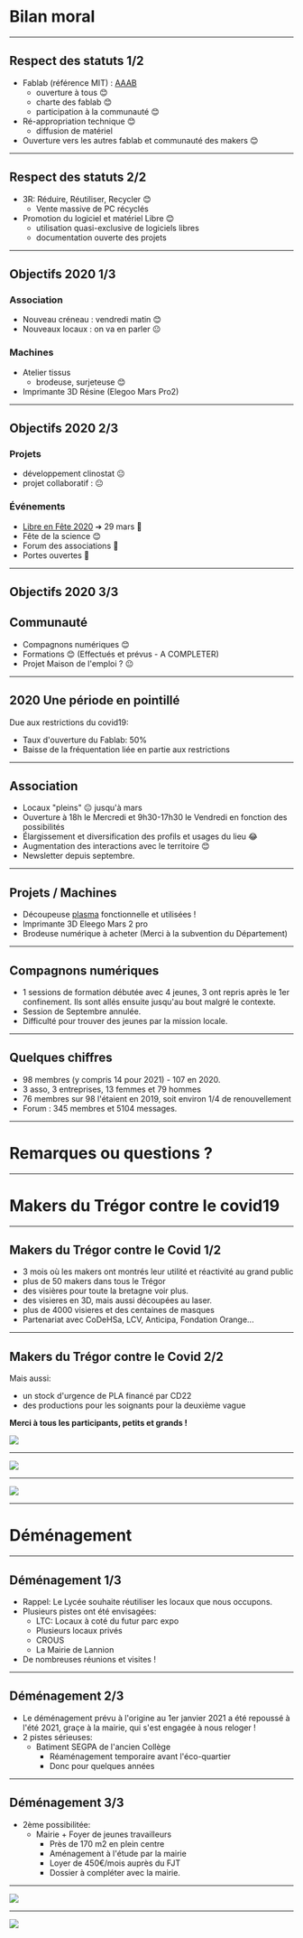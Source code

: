 # Bilan moral

____

## Respect des statuts 1/2

- Fablab (référence MIT) : [AAAB](http://wiki.fablab.is/wiki/Fab_Lab_conformity_rating)
  - ouverture à tous 😊
  - charte des fablab 😊
  - participation à la communauté 😊
- Ré-appropriation technique 😊
  - diffusion de matériel
- Ouverture vers les autres fablab et communauté des makers 😊

____

## Respect des statuts 2/2

- 3R: Réduire, Réutiliser, Recycler 😊
  - Vente massive de PC récyclés
- Promotion du logiciel et matériel Libre 😊
  - utilisation quasi-exclusive de logiciels libres
  - documentation ouverte des projets

____

## Objectifs 2020 1/3

### Association

- Nouveau créneau : vendredi matin 😊
- Nouveaux locaux : on va en parler 😐

### Machines

- Atelier tissus
  - brodeuse, surjeteuse 😊
- Imprimante 3D Résine (Elegoo Mars Pro2)

____

## Objectifs 2020 2/3

### Projets

- développement clinostat 😐
- projet collaboratif : 😐

### Événements

- [Libre en Fête 2020](http://libre-en-fete-tregor.fr/) ➔ 29 mars 🥺
- Fête de la science 😊
- Forum des associations 🥺
- Portes ouvertes 🥺

____

## Objectifs 2020 3/3

## Communauté

- Compagnons numériques 😊
- Formations 😊 (Effectués et prévus - A COMPLETER)
- Projet Maison de l'emploi ? 😐

____

## 2020 Une période en pointillé

Due aux restrictions du covid19:

- Taux d'ouverture du Fablab: 50%
- Baisse de la fréquentation liée en partie aux restrictions

____

## Association

- Locaux "pleins" 😐 jusqu'à mars
- Ouverture à 18h le Mercredi et 9h30-17h30 le Vendredi en fonction des
  possibilités
- Élargissement et diversification des profils et usages du lieu 😂
- Augmentation des interactions avec le territoire 😊
- Newsletter depuis septembre.

____

## Projets / Machines

- Découpeuse [plasma](http://wiki.fablab-lannion.org//index.php?title=Plasma) fonctionnelle et utilisées !
- Imprimante 3D Eleego Mars 2 pro
- Brodeuse numérique à acheter (Merci à la subvention du Département)

____

## Compagnons numériques

- 1 sessions de formation débutée avec 4 jeunes, 3 ont repris après le 1er confinement. Ils sont allés ensuite jusqu'au bout malgré le contexte.
- Session de Septembre annulée.
- Difficulté pour trouver des jeunes par la mission locale.

____

## Quelques chiffres

- 98 membres (y compris 14 pour 2021) - 107 en 2020.
- 3 asso, 3 entreprises, 13 femmes et 79 hommes
- 76 membres sur 98 l'étaient en 2019, soit environ 1/4 de renouvellement
- Forum : 345 membres et 5104 messages.

____

# Remarques ou questions ?

____

# Makers du Trégor contre le covid19
____

## Makers du Trégor contre le Covid 1/2

- 3 mois où les makers ont montrés leur utilité et réactivité au grand public
- plus de 50 makers dans tous le Trégor
- des visières pour toute la bretagne voir plus.
- des visieres en 3D, mais aussi découpées au laser.
- plus de 4000 visieres et des centaines de masques
- Partenariat avec CoDeHSa, LCV, Anticipa, Fondation Orange...

____

## Makers du Trégor contre le Covid 2/2

Mais aussi:

- un stock d'urgence de PLA financé par CD22
- des productions pour les soignants pour la deuxième vague

**Merci à tous les participants, petits et grands !**

![](img/covid.png)
____

![](img/masque.jpeg)
____

![](img/poignee.jpeg)
____

# Déménagement
____


## Déménagement 1/3

- Rappel: Le Lycée souhaite réutiliser les locaux que nous occupons.
- Plusieurs pistes ont été envisagées:
  - LTC: Locaux à coté du futur parc expo
  - Plusieurs locaux privés
  - CROUS
  - La Mairie de Lannion
- De nombreuses réunions et visites !

____

## Déménagement 2/3

- Le déménagement prévu à l'origine au 1er janvier 2021 a été repoussé à l'été 2021, graçe à la mairie, qui s'est engagée à nous reloger !
- 2 pistes sérieuses:
  - Batiment SEGPA de l'ancien Collège
    - Réaménagement temporaire avant l'éco-quartier
    - Donc pour quelques années
  
____

## Déménagement 3/3
- 2ème possibilitée:
  - Mairie + Foyer de jeunes travailleurs
    - Près de 170 m2 en plein centre
    - Aménagement à l'étude par la mairie
    - Loyer de 450€/mois auprès du FJT
    - Dossier à compléter avec la mairie.

____

![](img/plan_fjt1.png)
____


![](img/plan_fjt2.png)

